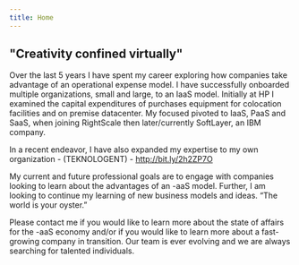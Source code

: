 ```yaml
---
title: Home
---
```


## "Creativity confined virtually"

Over the last 5 years I have spent my career exploring how companies take advantage of an operational expense model. I have successfully onboarded multiple organizations, small and large, to an IaaS model. Initially at HP I examined the capital expenditures of purchases equipment for colocation facilities and on premise datacenter. My focused pivoted to IaaS, PaaS and SaaS, when joining RightScale then later/currently SoftLayer, an IBM company.

In a recent endeavor, I have also expanded my expertise to my own organization - (TEKNOLOGENT) - http://bit.ly/2h2ZP7O

My current and future professional goals are to engage with companies looking to learn about the advantages of an -aaS model. Further, I am looking to continue my learning of new business models and ideas. “The world is your oyster.”

Please contact me if you would like to learn more about the state of affairs for the -aaS economy and/or if you would like to learn more about a fast-growing company in transition. Our team is ever evolving and we are always searching for talented individuals. 
